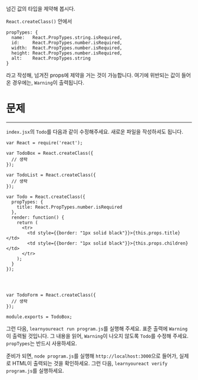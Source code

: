 넘긴 값의 타입을 제약해 봅시다.

`React.createClass()` 안에서

```
propTypes: {
  name:   React.PropTypes.string.isRequired,
  id:     React.PropTypes.number.isRequired,
  width:  React.PropTypes.number.isRequired,
  height: React.PropTypes.number.isRequired,
  alt:    React.PropTypes.string
}
```
라고 작성해, 넘겨진 props에 제약을 거는 것이 가능합니다.
여기에 위반되는 값이 들어온 경우에는, `Warning`이 출력됩니다.


# 문제
---

`index.jsx`의 `Todo`를 다음과 같이 수정해주세요.
새로운 파일을 작성하셔도 됩니다.


```
var React = require('react');

var TodoBox = React.createClass({
  // 생략
});

var TodoList = React.createClass({
  // 생략
});

var Todo = React.createClass({
  propTypes: {
    title: React.PropTypes.number.isRequired
  },
  render: function() {
    return (
      <tr>
        <td style={{border: "1px solid black"}}>{this.props.title}</td>
        <td style={{border: "1px solid black"}}>{this.props.children}</td>
      </tr>
    );
  }
});




var TodoForm = React.createClass({
  // 생략
});

module.exports = TodoBox;
```

그런 다음, `learnyoureact run program.js`를 실행해 주세요.
표준 출력에 `Warning`이 출력될 것입니다.
그 내용을 읽어, `Warning`이 나오지 않도록 `Todo`를 수정해 주세요.
`propTypes`는 반드시 사용하세요.


준비가 되면, `node program.js`를 실행해 `http://localhost:3000`으로 들어가, 실제로 HTML이 출력되는 것을 확인하세요.
그런 다음, `learnyoureact verify program.js`를 실행하세요.
